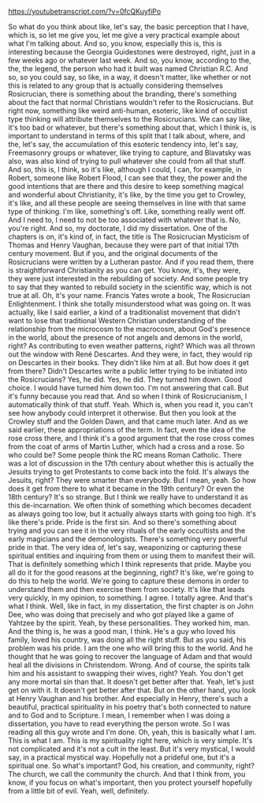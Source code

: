 https://youtubetranscript.com/?v=0fcQKuyfiPo

 So what do you think about like, let's say, the basic perception that I have, which is, so let me give you, let me give a very practical example about what I'm talking about. And so, you know, especially this is, this is interesting because the Georgia Guidestones were destroyed, right, just in a few weeks ago or whatever last week. And so, you know, according to the, the, the legend, the person who had it built was named Christian R.C. And so, so you could say, so like, in a way, it doesn't matter, like whether or not this is related to any group that is actually considering themselves Rosicrucian, there is something about the branding, there's something about the fact that normal Christians wouldn't refer to the Rosicrucians. But right now, something like weird anti-human, esoteric, like kind of occultist type thinking will attribute themselves to the Rosicrucians. We can say like, it's too bad or whatever, but there's something about that, which I think is, is important to understand in terms of this split that I talk about, where, and the, let's say, the accumulation of this esoteric tendency into, let's say, Freemasonry groups or whatever, like trying to capture, and Blavatsky was also, was also kind of trying to pull whatever she could from all that stuff. And so, this is, I think, so it's like, although I could, I can, for example, in Robert, someone like Robert Flood, I can see that they, the power and the good intentions that are there and this desire to keep something magical and wonderful about Christianity, it's like, by the time you get to Crowley, it's like, and all these people are seeing themselves in line with that same type of thinking. I'm like, something's off. Like, something really went off. And I need to, I need to not be too associated with whatever that is. No, you're right. And so, my doctorate, I did my dissertation. One of the chapters is on, it's kind of, in fact, the title is The Rosicrucian Mysticism of Thomas and Henry Vaughan, because they were part of that initial 17th century movement. But if you, and the original documents of the Rosicrucians were written by a Lutheran pastor. And if you read them, there is straightforward Christianity as you can get. You know, it's, they were, they were just interested in the rebuilding of society. And some people try to say that they wanted to rebuild society in the scientific way, which is not true at all. Oh, it's your name. Francis Yates wrote a book, The Rosicrucian Enlightenment. I think she totally misunderstood what was going on. It was actually, like I said earlier, a kind of a traditionalist movement that didn't want to lose that traditional Western Christian understanding of the relationship from the microcosm to the macrocosm, about God's presence in the world, about the presence of not angels and demons in the world, right? As contributing to even weather patterns, right? Which was all thrown out the window with René Descartes. And they were, in fact, they would rip on Descartes in their books. They didn't like him at all. But how does it get from there? Didn't Descartes write a public letter trying to be initiated into the Rosicrucians? Yes, he did. Yes, he did. They turned him down. Good choice. I would have turned him down too. I'm not answering that call. But it's funny because you read that. And so when I think of Rosicrucianism, I automatically think of that stuff. Yeah. Which is, when you read it, you can't see how anybody could interpret it otherwise. But then you look at the Crowley stuff and the Golden Dawn, and that came much later. And as we said earlier, these appropriations of the term. In fact, even the idea of the rose cross there, and I think it's a good argument that the rose cross comes from the coat of arms of Martin Luther, which had a cross and a rose. So who could be? Some people think the RC means Roman Catholic. There was a lot of discussion in the 17th century about whether this is actually the Jesuits trying to get Protestants to come back into the fold. It's always the Jesuits, right? They were smarter than everybody. But I mean, yeah. So how does it get from there to what it became in the 19th century? Or even the 18th century? It's so strange. But I think we really have to understand it as this de-incarnation. We often think of something which becomes decadent as always going too low, but it actually always starts with going too high. It's like there's pride. Pride is the first sin. And so there's something about trying and you can see it in the very rituals of the early occultists and the early magicians and the demonologists. There's something very powerful pride in that. The very idea of, let's say, weaponizing or capturing these spiritual entities and inquiring from them or using them to manifest their will. That is definitely something which I think represents that pride. Maybe you all do it for the good reasons at the beginning, right? It's like, we're going to do this to help the world. We're going to capture these demons in order to understand them and then exercise them from society. It's like that leads very quickly, in my opinion, to something. I agree. I totally agree. And that's what I think. Well, like in fact, in my dissertation, the first chapter is on John Dee, who was doing that precisely and who got played like a game of Yahtzee by the spirit. Yeah, by these personalities. They worked him, man. And the thing is, he was a good man, I think. He's a guy who loved his family, loved his country, was doing all the right stuff. But as you said, his problem was his pride. I am the one who will bring this to the world. And he thought that he was going to recover the language of Adam and that would heal all the divisions in Christendom. Wrong. And of course, the spirits talk him and his assistant to swapping their wives, right? Yeah. You don't get any more mortal sin than that. It doesn't get better after that. Yeah, let's just get on with it. It doesn't get better after that. But on the other hand, you look at Henry Vaughan and his brother. And especially in Henry, there's such a beautiful, practical spirituality in his poetry that's both connected to nature and to God and to Scripture. I mean, I remember when I was doing a dissertation, you have to read everything the person wrote. So I was reading all this guy wrote and I'm done. Oh, yeah, this is basically what I am. This is what I am. This is my spirituality right here, which is very simple. It's not complicated and it's not a cult in the least. But it's very mystical, I would say, in a practical mystical way. Hopefully not a prideful one, but it's a spiritual one. So what's important? God, his creation, and community, right? The church, we call the community the church. And that I think from, you know, if you focus on what's important, then you protect yourself hopefully from a little bit of evil. Yeah, well, definitely.